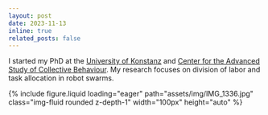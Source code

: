 ```yaml
---
layout: post
date: 2023-11-13
inline: true
related_posts: false
---
```


I started my PhD at the <a href='https://www.uni-konstanz.de'>University of Konstanz</a> and <a href='https://www.exc.uni-konstanz.de/collective-behaviour/'>Center for the Advanced Study of Collective Behaviour</a>. My research focuses on division of labor and task allocation in robot swarms.
<div class="mt-3">
    {% include figure.liquid loading="eager" path="assets/img/IMG_1336.jpg" class="img-fluid rounded z-depth-1" width="100px" height="auto" %}
</div>
